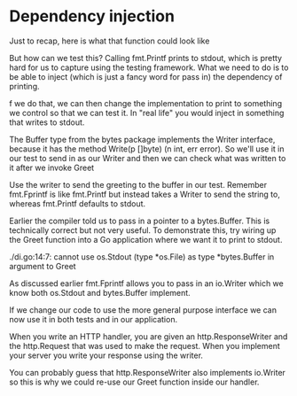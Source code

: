 # Dependency injection

Just to recap, here is what that function could look like

But how can we test this? Calling fmt.Printf prints to stdout, which is pretty hard for us to capture using the testing framework.
What we need to do is to be able to inject (which is just a fancy word for pass in) the dependency of printing.

f we do that, we can then change the implementation to print to something we control so that we can test it. In "real life" you would inject in something that writes to stdout.

The Buffer type from the bytes package implements the Writer interface, because it has the method Write(p []byte) (n int, err error).
So we'll use it in our test to send in as our Writer and then we can check what was written to it after we invoke Greet

Use the writer to send the greeting to the buffer in our test. Remember fmt.Fprintf is like fmt.Printf but instead takes a Writer to send the string to, whereas fmt.Printf defaults to stdout.


Earlier the compiler told us to pass in a pointer to a bytes.Buffer. This is technically correct but not very useful.
To demonstrate this, try wiring up the Greet function into a Go application where we want it to print to stdout.

./di.go:14:7: cannot use os.Stdout (type *os.File) as type *bytes.Buffer in argument to Greet

As discussed earlier fmt.Fprintf allows you to pass in an io.Writer which we know both os.Stdout and bytes.Buffer implement.

If we change our code to use the more general purpose interface we can now use it in both tests and in our application.

When you write an HTTP handler, you are given an http.ResponseWriter and the http.Request that was used to make the request. When you implement your server you write your response using the writer.

You can probably guess that http.ResponseWriter also implements io.Writer so this is why we could re-use our Greet function inside our handler.